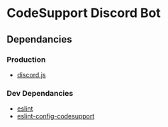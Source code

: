 # CodeSupport Discord Bot

## Dependancies
### Production
- [discord.js](https://www.npmjs.com/package/discord.js)

### Dev Dependancies
- [eslint](https://www.npmjs.com/package/eslint)
- [eslint-config-codesupport](https://www.npmjs.com/package/eslint-config-codesupport)